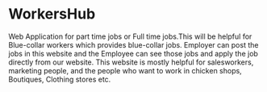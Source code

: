 # WorkersHub
Web Application for part time jobs or Full time jobs.This will be helpful for Blue-collar workers which provides blue-collar jobs.
Employer can post the jobs in this website and the Employee can see those jobs and apply the job directly from our website.
This website is mostly helpful for salesworkers, marketing people, and the people who want to work in chicken shops, Boutiques, Clothing stores etc.





